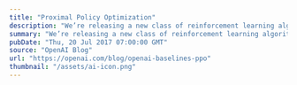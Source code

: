 ```yaml
---
title: "Proximal Policy Optimization"
description: "We’re releasing a new class of reinforcement learning algorithms, Proximal Policy Optimization (PPO), which perform comparably or better than state-of-the-art approaches while being much simpler to implement and tune. PPO has become the default reinforcement learning algorithm at OpenAI because of its ease of use and good performance."
summary: "We’re releasing a new class of reinforcement learning algorithms, Proximal Policy Optimization (PPO), which perform comparably or better than state-of-the-art approaches while being much simpler to implement and tune. PPO has become the default reinforcement learning algorithm at OpenAI because of its ease of use and good performance."
pubDate: "Thu, 20 Jul 2017 07:00:00 GMT"
source: "OpenAI Blog"
url: "https://openai.com/blog/openai-baselines-ppo"
thumbnail: "/assets/ai-icon.png"
---
```


